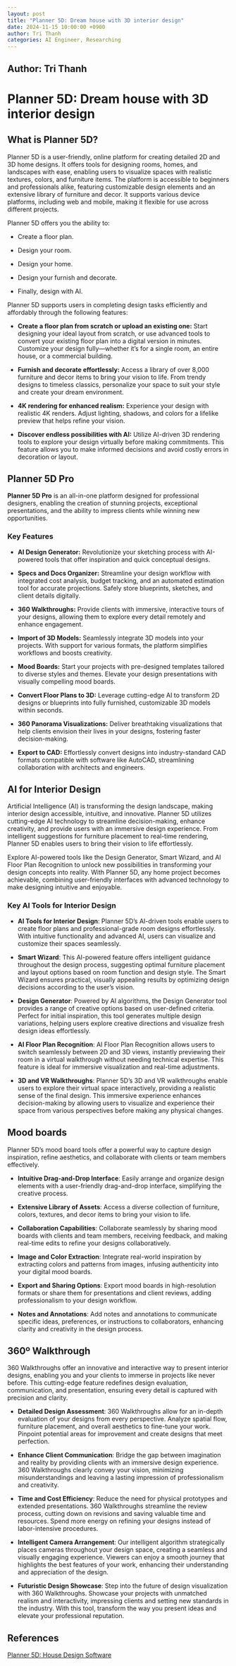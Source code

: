 ```yaml
---
layout: post
title: "Planner 5D: Dream house with 3D interior design"
date: 2024-11-15 10:00:00 +0900
author: Tri Thanh
categories: AI Engineer, Researching
---
```


## Author: Tri Thanh


# Planner 5D: Dream house with 3D interior design


## What is Planner 5D?

Planner 5D is a user-friendly, online platform for creating detailed 2D and 3D home designs. It offers tools for designing rooms, homes, and landscapes with ease, enabling users to visualize spaces with realistic textures, colors, and furniture items. The platform is accessible to beginners and professionals alike, featuring customizable design elements and an extensive library of furniture and decor. It supports various device platforms, including web and mobile, making it flexible for use across different projects.

Planner 5D offers you the ability to:

- Create a floor plan.

- Design your room.

- Design your home.

- Design your furnish and decorate.

- Finally, design with AI.

Planner 5D supports users in completing design tasks efficiently and affordably through the following features:

-   **Create a floor plan from scratch or upload an existing one:** Start designing your ideal layout from scratch, or use advanced tools to convert your existing floor plan into a digital version in minutes. Customize your design fully—whether it’s for a single room, an entire house, or a commercial building.

-   **Furnish and decorate effortlessly:** Access a library of over 8,000 furniture and decor items to bring your vision to life. From trendy designs to timeless classics, personalize your space to suit your style and create your dream environment.

-   **4K rendering for enhanced realism:** Experience your design with realistic 4K renders. Adjust lighting, shadows, and colors for a lifelike preview that helps refine your vision.

-   **Discover endless possibilities with AI:** Utilize AI-driven 3D rendering tools to explore your design virtually before making commitments. This feature allows you to make informed decisions and avoid costly errors in decoration or layout.

## Planner 5D Pro

**Planner 5D Pro** is an all-in-one platform designed for professional designers, enabling the creation of stunning projects, exceptional presentations, and the ability to impress clients while winning new opportunities.

### **Key Features**

-   **AI Design Generator:** Revolutionize your sketching process with AI-powered tools that offer inspiration and quick conceptual designs.

-   **Specs and Docs Organizer:** Streamline your design workflow with integrated cost analysis, budget tracking, and an automated estimation tool for accurate projections. Safely store blueprints, sketches, and client details digitally.

-   **360 Walkthroughs:** Provide clients with immersive, interactive tours of your designs, allowing them to explore every detail remotely and enhance engagement.

-   **Import of 3D Models:** Seamlessly integrate 3D models into your projects. With support for various formats, the platform simplifies workflows and boosts creativity.

-   **Mood Boards:** Start your projects with pre-designed templates tailored to diverse styles and themes. Elevate your design presentations with visually compelling mood boards.

-   **Convert Floor Plans to 3D:** Leverage cutting-edge AI to transform 2D designs or blueprints into fully furnished, customizable 3D models within seconds.

-   **360 Panorama Visualizations:** Deliver breathtaking visualizations that help clients envision their lives in your designs, fostering faster decision-making.

-   **Export to CAD:** Effortlessly convert designs into industry-standard CAD formats compatible with software like AutoCAD, streamlining collaboration with architects and engineers.

## AI for Interior Design

Artificial Intelligence (AI) is transforming the design landscape, making interior design accessible, intuitive, and innovative. Planner 5D utilizes cutting-edge AI technology to streamline decision-making, enhance creativity, and provide users with an immersive design experience. From intelligent suggestions for furniture placement to real-time rendering, Planner 5D enables users to bring their vision to life effortlessly.

Explore AI-powered tools like the Design Generator, Smart Wizard, and AI Floor Plan Recognition to unlock new possibilities in transforming your design concepts into reality. With Planner 5D, any home project becomes achievable, combining user-friendly interfaces with advanced technology to make designing intuitive and enjoyable.

### **Key AI Tools for Interior Design**

-   **AI Tools for Interior Design**: Planner 5D’s AI-driven tools enable users to create floor plans and professional-grade room designs effortlessly. With intuitive functionality and advanced AI, users can visualize and customize their spaces seamlessly.
    
-   **Smart Wizard**: This AI-powered feature offers intelligent guidance throughout the design process, suggesting optimal furniture placement and layout options based on room function and design style. The Smart Wizard ensures practical, visually appealing results by optimizing design decisions according to the user’s vision.
    
-   **Design Generator**: Powered by AI algorithms, the Design Generator tool provides a range of creative options based on user-defined criteria. Perfect for initial inspiration, this tool generates multiple design variations, helping users explore creative directions and visualize fresh design ideas effortlessly.
    
-   **AI Floor Plan Recognition**: AI Floor Plan Recognition allows users to switch seamlessly between 2D and 3D views, instantly previewing their room in a virtual walkthrough without needing technical expertise. This feature is ideal for immersive visualization and real-time adjustments.
    
-   **3D and VR Walkthroughs**: Planner 5D’s 3D and VR walkthroughs enable users to explore their virtual space interactively, providing a realistic sense of the final design. This immersive experience enhances decision-making by allowing users to visualize and experience their space from various perspectives before making any physical changes.

## Mood boards

Planner 5D’s mood board tools offer a powerful way to capture design inspiration, refine aesthetics, and collaborate with clients or team members effectively.

-   **Intuitive Drag-and-Drop Interface**: Easily arrange and organize design elements with a user-friendly drag-and-drop interface, simplifying the creative process.
    
-   **Extensive Library of Assets**: Access a diverse collection of furniture, colors, textures, and decor items to bring your vision to life.
    
-   **Collaboration Capabilities**: Collaborate seamlessly by sharing mood boards with clients and team members, receiving feedback, and making real-time edits to refine your designs collaboratively.
    
-   **Image and Color Extraction**: Integrate real-world inspiration by extracting colors and patterns from images, infusing authenticity into your digital mood boards.
    
-   **Export and Sharing Options**: Export mood boards in high-resolution formats or share them for presentations and client reviews, adding professionalism to your design workflow.
    
-   **Notes and Annotations**: Add notes and annotations to communicate specific ideas, preferences, or instructions to collaborators, enhancing clarity and creativity in the design process.

## 360º Walkthrough

360 Walkthroughs offer an innovative and interactive way to present interior designs, enabling you and your clients to immerse in projects like never before. This cutting-edge feature redefines design evaluation, communication, and presentation, ensuring every detail is captured with precision and clarity.

- **Detailed Design Assessment**: 360 Walkthroughs allow for an in-depth evaluation of your designs from every perspective. Analyze spatial flow, furniture placement, and overall aesthetics to fine-tune your work. Pinpoint potential areas for improvement and create designs that meet perfection.

- **Enhance Client Communication**: Bridge the gap between imagination and reality by providing clients with an immersive design experience. 360 Walkthroughs clearly convey your vision, minimizing misunderstandings and leaving a lasting impression of professionalism and creativity.

- **Time and Cost Efficiency**: Reduce the need for physical prototypes and extended presentations. 360 Walkthroughs streamline the review process, cutting down on revisions and saving valuable time and resources. Spend more energy on refining your designs instead of labor-intensive procedures.

- **Intelligent Camera Arrangement**: Our intelligent algorithm strategically places cameras throughout your design space, creating a seamless and visually engaging experience. Viewers can enjoy a smooth journey that highlights the best features of your work, enhancing their understanding and appreciation of the design.

- **Futuristic Design Showcase**: Step into the future of design visualization with 360 Walkthroughs. Showcase your projects with unmatched realism and interactivity, impressing clients and setting new standards in the industry. With this tool, transform the way you present ideas and elevate your professional reputation.

## References

[Planner 5D: House Design Software](https://planner5d.com/)